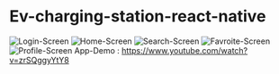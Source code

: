 ﻿# Ev-charging-station-react-native
![Login-Screen](https://github.com/uddeshyac9/Ev-charging-station-react-native/assets/130648928/edf663f2-62c7-4b03-afbf-e0929859a3f4)
![Home-Screen](https://github.com/uddeshyac9/Ev-charging-station-react-native/assets/130648928/59b1fed4-9dcf-4c54-8b68-31bb9827279f)
![Search-Screen](https://github.com/uddeshyac9/Ev-charging-station-react-native/assets/130648928/d5ae8647-be08-4308-a6cf-f1b12b71453a)
![Favroite-Screen](https://github.com/uddeshyac9/Ev-charging-station-react-native/assets/130648928/fb7387b8-1392-4a53-b95b-7c88801be621)
![Profile-Screen](https://github.com/uddeshyac9/Ev-charging-station-react-native/assets/130648928/107dc711-edbe-4cf8-b8fa-379d566846b7)
App-Demo : https://www.youtube.com/watch?v=zrSQggyYtY8
